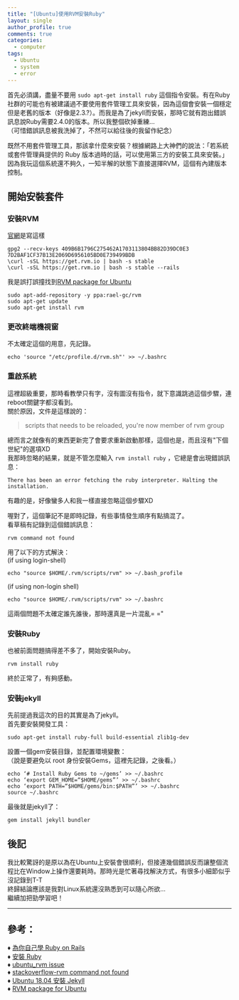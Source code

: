 ```yaml
---
title: "[Ubuntu]使用RVM安裝Ruby"
layout: single
author_profile: true
comments: true
categories:
  - computer
tags:
  - Ubuntu
  - system
  - error
---
```

首先必須講，盡量不要用 `sudo apt-get install ruby` 這個指令安裝。有在Ruby社群的可能也有被建議過不要使用套件管理工具來安裝，因為這個會安裝一個穩定但是老舊的版本（好像是2.3.?）。而我是為了jekyll而安裝，那時它就有跑出錯誤訊息說Ruby需要2.4.0的版本。所以我整個砍掉重練...  
（可惜錯誤訊息被我洗掉了，不然可以給往後的我留作紀念）

既然不用套件管理工具，那該拿什麼來安裝？根據網路上大神們的說法：「若系統或套件管理員提供的 Ruby 版本過時的話，可以使用第三方的安裝工具來安裝。」因為我玩這個系統還不夠久，一知半解的狀態下直接選擇RVM，這個有內建版本控制。

## 開始安裝套件
### 安裝RVM
[官網](https://rvm.io/)是寫這樣
```
gpg2 --recv-keys 409B6B1796C275462A1703113804BB82D39DC0E3 7D2BAF1CF37B13E2069D6956105BD0E739499BDB
\curl -sSL https://get.rvm.io | bash -s stable
\curl -sSL https://get.rvm.io | bash -s stable --rails
```

我是誤打誤撞找到[RVM package for Ubuntu](https://github.com/rvm/ubuntu_rvm)

```
sudo apt-add-repository -y ppa:rael-gc/rvm
sudo apt-get update
sudo apt-get install rvm
```

### 更改終端機視窗
不太確定這個的用意，先記錄。
```
echo 'source "/etc/profile.d/rvm.sh"' >> ~/.bashrc
```

### 重啟系統
這裡超級重要，那時看教學只有字，沒有圖沒有指令，就下意識跳過這個步驟，連reboot關鍵字都沒看到。  
關於原因，文件是這樣說的：
> scripts that needs to be reloaded, you're now member of rvm group

總而言之就像有的東西更新完了會要求重新啟動那樣，這個也是，而且沒有"下個世紀"的選項XD  
我那時忽略的結果，就是不管怎麼輸入 `rvm install ruby` ，它總是會出現錯誤訊息：

```
There has been an error fetching the ruby interpreter. Halting the installation.
```
有趣的是，好像蠻多人和我一樣直接忽略這個步驟XD

喔對了，這個筆記不是即時記錄，有些事情發生順序有點搞混了。  
看草稿有記錄到這個錯誤訊息：
```
rvm command not found
```

用了以下的方式解決：  
(if using login-shell)
```
echo "source $HOME/.rvm/scripts/rvm" >> ~/.bash_profile
```
(if using non-login shell)
```
echo "source $HOME/.rvm/scripts/rvm" >> ~/.bashrc
```
這兩個問題不太確定誰先誰後，那時還真是一片混亂= ="

### 安裝Ruby
也被前面問題搞得差不多了，開始安裝Ruby。
```
rvm install ruby
```
終於正常了，有夠感動。

### 安裝jekyll
先前提過我這次的目的其實是為了jekyll。  
首先要安裝開發工具：
```
sudo apt-get install ruby-full build-essential zlib1g-dev
```

設置一個gem安裝目錄，並配置環境變數：  
（說是要避免以 root 身份安裝Gems，這裡先記錄，之後看。）
```
echo ‘# Install Ruby Gems to ~/gems’ >> ~/.bashrc
echo ‘export GEM_HOME=“$HOME/gems”’ >> ~/.bashrc
echo ‘export PATH=“$HOME/gems/bin:$PATH”’ >> ~/.bashrc
source ~/.bashrc
```

最後就是jekyll了：
```
gem install jekyll bundler
```

## 後記
我比較驚訝的是原以為在Ubuntu上安裝會很順利，但接連幾個錯誤反而讓整個流程比在Window上操作還要耗時。那時光是忙著尋找解決方式，有很多小細節似乎沒記錄到T-T  
終歸結論應該是我對Linux系統還沒熟悉到可以隨心所欲...  
繼續加把勁學習吧！

---

## 參考：
♦ [為你自己學 Ruby on Rails](https://railsbook.tw/chapters/02-environment-setup.htmlv)  
♦ [安裝 Ruby](https://www.ruby-lang.org/zh_tw/documentation/installation/#rvm)  
♦ [ubuntu_rvm issue](https://github.com/rvm/ubuntu_rvm/issues/47)  
♦ [stackoverflow-rvm command not found](https://stackoverflow.com/questions/19595974/rvm-command-not-found)  
♦ [Ubuntu 18.04 安裝 Jekyll](https://matters.news/@kaixdev/ubuntu-18-04-%E5%AE%89%E8%A3%9D-jekyll-bafyreiakfcusg4cg2ljgmylawk4tdcuhpbczs72xugg77p2pvwy3nqlica)  
♦ [RVM package for Ubuntu](https://github.com/rvm/ubuntu_rvm)

